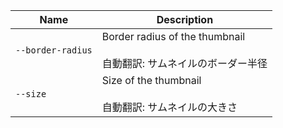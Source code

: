 | Name              | Description                                                                  |
| ----------------- | ---------------------------------------------------------------------------- |
| `--border-radius` | Border radius of the thumbnail<br /><br />自動翻訳: サムネイルのボーダー半径 |
| `--size`          | Size of the thumbnail<br /><br />自動翻訳: サムネイルの大きさ                |
